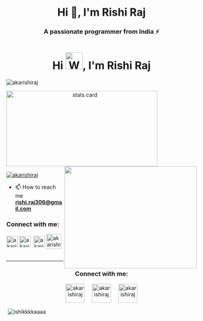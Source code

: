 <h1 align="center">Hi 👋, I'm Rishi Raj</h1>
<h3 align="center">A passionate programmer from India ⚡</h3>
<h1 align="center">Hi <img src="https://raw.githubusercontent.com/nixin72/nixin72/master/wave.gif" 
         alt="Waving hand animated gif"
         height="45"
         width="45" />, I'm Rishi Raj</h1>


<p align="left"> <img src="https://komarev.com/ghpvc/?username=akarishiraj&label=Profile%20views&color=0e75b6&style=flat" alt="akarishiraj" /> </p>


<p>
<a align= "center" href="https://github.com/akarishiraj">
  <img alt= "stats card" height="200px" width="400" src="https://github-readme-stats.vercel.app/api?username=akarishiraj&theme=cobalt&show_icons=true&count_private=true" />
  <img align="right" height="270px" width="350" src="https://cdn.dribbble.com/users/2238041/screenshots/4763918/working.gif" /> </a>

</p>





<p align="left"> <a href="https://twitter.com/akarishiraj" target="blank"><img src="https://img.shields.io/twitter/follow/akarishiraj?logo=twitter&style=for-the-badge" alt="akarishiraj" /></a> </p>

- 📫 How to reach me **rishi.raj306@gmail.com**

<h3 align="left">Connect with me:</h3>
<p align="left">
<a href="https://twitter.com/akarishiraj" target="blank"><img align="center" src="https://img.icons8.com/cute-clipart/64/000000/twitter.png" alt="akarishiraj" height="30" width="30" /></a>
<a href="https://linkedin.com/in/akarishiraj" target="blank"><img align="center" src="https://img.icons8.com/cute-clipart/64/000000/linkedin.png" alt="akarishiraj" height="30" width="30" /></a>&nbsp;
<a href="https://instagram.com/akarishiraj" target="blank"><img align="center" src="https://img.icons8.com/cute-clipart/64/000000/instagram-new.png" alt="akarishiraj" height="30" width="30" /></a>
<a href="https://www.hackerrank.com/akarishiraj" target="blank"><img align="center" src="https://img.icons8.com/windows/512/hackerrank.png" alt="akarishiraj" height="40" width="40" /></a>
 <br><br>
<hr>

<h3 align="center">Connect with me:</h3>
<p align="center">
<a href="https://twitter.com/akarishiraj" target="blank"><img align="center" src="https://img.icons8.com/cute-clipart/64/000000/twitter.png" alt="akarishiraj" height="50" width="50" /></a> &nbsp;&nbsp;&nbsp;
<a href="https://linkedin.com/in/akarishiraj" target="blank"><img align="center" src="https://img.icons8.com/cute-clipart/64/000000/linkedin.png" alt="akarishiraj" height="50" width="50" /></a>&nbsp;&nbsp;&nbsp;&nbsp;
<a href="https://instagram.com/akarishiraj" target="blank"><img align="center" src="https://img.icons8.com/cute-clipart/64/000000/instagram-new.png" alt="akarishiraj" height="50" width="50" /></a>
</p>

<p>


<p>&nbsp;<img align="center" src="https://github-readme-stats.vercel.app/api?username=akarishiraj&show_icons=true&locale=en" alt="ishikkkkaaaa" style=""/></p>
